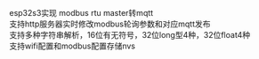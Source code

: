 esp32s3实现 modbus rtu master转mqtt<br>
支持http服务器实时修改modbus轮询参数和对应mqtt发布<br>
支持多种字符串解析，16位有无符号，32位long型4种，32位float4种<br>
支持wifi配置和modbus配置存储nvs
